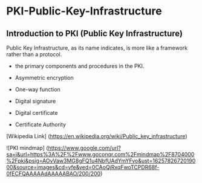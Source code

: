 # PKI-Public-Key-Infrastructure
## Introduction to PKI (Public Key Infrastructure)

Public Key Infrastructure, as its name indicates, is more like a framework rather than a protocol.

- the primary components and procedures in the PKI.

- Asymmetric encryption
- One-way function
- Digital signature
- Digital certificate
- Certificate Authority

[Wikipedia Link] (https://en.wikipedia.org/wiki/Public_key_infrastructure)

![PKI mindmap] (https://www.google.com/url?sa=i&url=https%3A%2F%2Fwww.goconqr.com%2Fmindmap%2F8704000%2Fpki&psig=AOvVaw3MG8gFQ1u4NbfUAdYmYFvo&ust=1625782672019000&source=images&cd=vfe&ved=0CAoQjRxqFwoTCPDR68f-0fECFQAAAAAdAAAAABAO/200/200)
